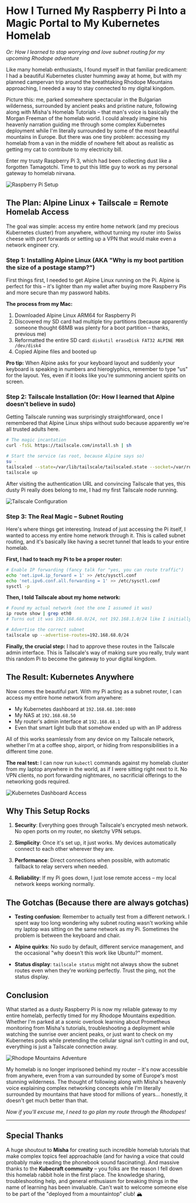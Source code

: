 # How I Turned My Raspberry Pi Into a Magic Portal to My Kubernetes Homelab

*Or: How I learned to stop worrying and love subnet routing for my upcoming Rhodope adventure*

Like many homelab enthusiasts, I found myself in that familiar predicament: I had a beautiful Kubernetes cluster humming away at home, but with my planned campervan trip around the breathtaking Rhodope Mountains approaching, I needed a way to stay connected to my digital kingdom. 

Picture this: me, parked somewhere spectacular in the Bulgarian wilderness, surrounded by ancient peaks and pristine nature, following along with Misha's Homelab Tutorials – that man's voice is basically the Morgan Freeman of the homelab world. I could already imagine his heavenly narration guiding me through some complex Kubernetes deployment while I'm literally surrounded by some of the most beautiful mountains in Europe. But there was one tiny problem: accessing my homelab from a van in the middle of nowhere felt about as realistic as getting my cat to contribute to my electricity bill.

Enter my trusty Raspberry Pi 3, which had been collecting dust like a forgotten Tamagotchi. Time to put this little guy to work as my personal gateway to homelab nirvana.

![Raspberry Pi Setup](assets/img/IMG_9552.jpeg)

## The Plan: Alpine Linux + Tailscale = Remote Homelab Access

The goal was simple: access my entire home network (and my precious Kubernetes cluster) from anywhere, without turning my router into Swiss cheese with port forwards or setting up a VPN that would make even a network engineer cry.

### Step 1: Installing Alpine Linux (AKA "Why is my boot partition the size of a postage stamp?")

First things first, I needed to get Alpine Linux running on the Pi. Alpine is perfect for this – it's lighter than my wallet after buying more Raspberry Pis and more secure than my password habits.

**The process from my Mac:**
1. Downloaded Alpine Linux ARM64 for Raspberry Pi
2. Discovered my SD card had multiple tiny partitions (because apparently someone thought 68MB was plenty for a boot partition – thanks, previous me)
3. Reformatted the entire SD card: `diskutil eraseDisk FAT32 ALPINE MBR /dev/disk4`
4. Copied Alpine files and booted up

**Pro tip:** When Alpine asks for your keyboard layout and suddenly your keyboard is speaking in numbers and hieroglyphics, remember to type "us" for the layout. Yes, even if it looks like you're summoning ancient spirits on screen.

### Step 2: Tailscale Installation (Or: How I learned that Alpine doesn't believe in sudo)

Getting Tailscale running was surprisingly straightforward, once I remembered that Alpine Linux ships without sudo because apparently we're all trusted adults here.

```bash
# The magic incantation
curl -fsSL https://tailscale.com/install.sh | sh

# Start the service (as root, because Alpine says so)
su -
tailscaled --state=/var/lib/tailscale/tailscaled.state --socket=/var/run/tailscale/tailscaled.sock &
tailscale up
```

After visiting the authentication URL and convincing Tailscale that yes, this dusty Pi really does belong to me, I had my first Tailscale node running.

![Tailscale Configuration](assets/img/IMG_9576.jpeg)

### Step 3: The Real Magic – Subnet Routing

Here's where things get interesting. Instead of just accessing the Pi itself, I wanted to access my entire home network through it. This is called subnet routing, and it's basically like having a secret tunnel that leads to your entire homelab.

**First, I had to teach my Pi to be a proper router:**

```bash
# Enable IP forwarding (fancy talk for "yes, you can route traffic")
echo 'net.ipv4.ip_forward = 1' >> /etc/sysctl.conf
echo 'net.ipv6.conf.all.forwarding = 1' >> /etc/sysctl.conf
sysctl -p
```

**Then, I told Tailscale about my home network:**

```bash
# Found my actual network (not the one I assumed it was)
ip route show | grep eth0
# Turns out it was 192.168.68.0/24, not 192.168.1.0/24 like I initially thought

# Advertise the correct subnet
tailscale up --advertise-routes=192.168.68.0/24
```

**Finally, the crucial step:** I had to approve these routes in the Tailscale admin interface. This is Tailscale's way of making sure you really, truly want this random Pi to become the gateway to your digital kingdom.

## The Result: Kubernetes Anywhere

Now comes the beautiful part. With my Pi acting as a subnet router, I can access my entire home network from anywhere:

- My Kubernetes dashboard at `192.168.68.100:8080` 
- My NAS at `192.168.68.50`
- My router's admin interface at `192.168.68.1`
- Even that smart light bulb that somehow ended up with an IP address

All of this works seamlessly from any device on my Tailscale network, whether I'm at a coffee shop, airport, or hiding from responsibilities in a different time zone.

**The real test:** I can now run `kubectl` commands against my homelab cluster from my laptop anywhere in the world, as if I were sitting right next to it. No VPN clients, no port forwarding nightmares, no sacrificial offerings to the networking gods required.

![Kubernetes Dashboard Access](assets/img/9FF62307-306A-4887-9FEA-9A0206F78CB6_1_102_o.jpeg)

## Why This Setup Rocks

1. **Security**: Everything goes through Tailscale's encrypted mesh network. No open ports on my router, no sketchy VPN setups.

2. **Simplicity**: Once it's set up, it just works. My devices automatically connect to each other wherever they are.

3. **Performance**: Direct connections when possible, with automatic fallback to relay servers when needed.

4. **Reliability**: If my Pi goes down, I just lose remote access – my local network keeps working normally.

## The Gotchas (Because there are always gotchas)

- **Testing confusion**: Remember to actually test from a different network. I spent way too long wondering why subnet routing wasn't working while my laptop was sitting on the same network as my Pi. Sometimes the problem is between the keyboard and chair.

- **Alpine quirks**: No sudo by default, different service management, and the occasional "why doesn't this work like Ubuntu?" moment.

- **Status display**: `tailscale status` might not always show the subnet routes even when they're working perfectly. Trust the ping, not the status display.

## Conclusion

What started as a dusty Raspberry Pi is now my reliable gateway to my entire homelab, perfectly timed for my Rhodope Mountains expedition. Whether I'm parked at a scenic overlook learning about Prometheus monitoring from Misha's tutorials, troubleshooting a deployment while watching the sunrise over ancient peaks, or just want to check on my Kubernetes pods while pretending the cellular signal isn't cutting in and out, everything is just a Tailscale connection away.

![Rhodope Mountains Adventure](assets/img/F710971F-3A4E-48F5-B5BB-881502CF4D8F_4_5005_c.jpeg)

My homelab is no longer imprisoned behind my router – it's now accessible from anywhere, even from a van surrounded by some of Europe's most stunning wilderness. The thought of following along with Misha's heavenly voice explaining complex networking concepts while I'm literally surrounded by mountains that have stood for millions of years... honestly, it doesn't get much better than that.


*Now if you'll excuse me, I need to go plan my route through the Rhodopes!*

---

## Special Thanks

A huge shoutout to **Misha** for creating such incredible homelab tutorials that make complex topics feel approachable (and for having a voice that could probably make reading the phonebook sound fascinating). And massive thanks to the **Kubecraft community** – you folks are the reason I fell down this homelab rabbit hole in the first place. The knowledge sharing, troubleshooting help, and general enthusiasm for breaking things in the name of learning has been invaluable. Can't wait to welcome someone else to be part of the "deployed from a mountaintop" club! 🏔️
